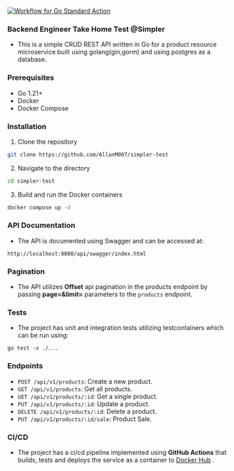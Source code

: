 [![Workflow for Go Standard Action](https://github.com/AllanM007/simpler-test/actions/workflows/test-build-deploy.yml/badge.svg)](https://github.com/AllanM007/simpler-test/actions/workflows/test-build-deploy.yml)

<!-- [![codecov](https://codecov.io/gh/codecov/go-Standard/branch/master/graph/badge.svg)](https://codecov.io/gh/codecov/go-Standard) -->

### Backend Engineer Take Home Test @Simpler

- This is a simple CRUD REST API written in Go for a product resource microservice built using golang(gin,gorm) and using postgres as a database.

### Prerequisites

- Go 1.21+
- Docker
- Docker Compose

### Installation

1. Clone the repository

```bash
git clone https://github.com/AllanM007/simpler-test
```

2. Navigate to the directory

```bash
cd simpler-test
```

3. Build and run the Docker containers

```bash
docker compose up -d
```

### API Documentation

- The API is documented using Swagger and can be accessed at:

```
http://localhost:8080/api/swagger/index.html
```

### Pagination

- The API utilizes <strong>Offset</strong> api pagination in the products endpoint by passing <strong>page=&limit=</strong> parameters to the `products` endpoint.

### Tests
- The project has unit and integration tests utilizing testcontainers which can be run using:
```
go test -v ./...
```

### Endpoints

- `POST /api/v1/products`: Create a new product.
- `GET /api/v1/products`: Get all products.
- `GET /api/v1/products/:id`: Get a single product.
- `PUT /api/v1/products/:id`: Update a product.
- `DELETE /api/v1/products/:id`: Delete a product.
- `PUT /api/v1/products/:id/sale`: Product Sale.

### CI/CD

- The project has a ci/cd pipeline implemented using <strong>GitHub Actions</strong> that builds, tests and deploys the service as a container to [Docker Hub](https://hub.docker.com/r/mwarangu/simpler-test) .
